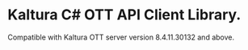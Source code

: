# Kaltura C# OTT API Client Library.
Compatible with Kaltura OTT server version 8.4.11.30132 and above.
